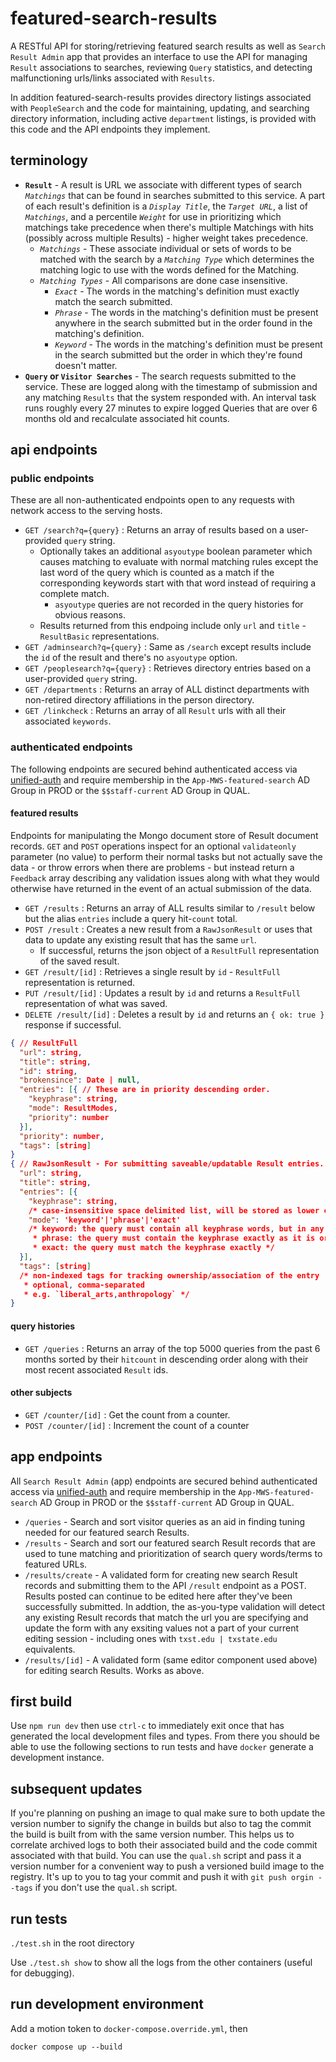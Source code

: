 # featured-search-results

A RESTful API for storing/retrieving featured search results as well as `Search Result Admin` app that provides
an interface to use the API for managing `Result` associations to searches, reviewing `Query` statistics, and
detecting malfunctioning urls/links associated with `Results`.

In addition featured-search-results provides directory listings associated with `PeopleSearch` and the code for
maintaining, updating, and searching directory information, including active `department` listings, is provided
with this code and the API endpoints they implement.

## terminology

* __`Result`__ - A result is URL we associate with different types of search _`Matchings`_ that can be found in searches submitted to this service. A part of each result's definition is a _`Display Title`_, the _`Target URL`_, a list of _`Matchings`_, and a percentile _`Weight`_ for use in prioritizing which matchings take precedence when there's multiple Matchings with hits (possibly across multiple Results) - higher weight takes precedence.
  * _`Matchings`_ - These associate individual or sets of words to be matched with the search by a _`Matching Type`_ which determines the matching logic to use with the words defined for the Matching.
  * _`Matching Types`_ - All comparisons are done case insensitive.
    * _`Exact`_ - The words in the matching's definition must exactly match the search submitted.
    * _`Phrase`_ - The words in the matching's definition must be present anywhere in the search submitted but in the order found in the matching's definition.
    * _`Keyword`_ - The words in the matching's definition must be present in the search submitted but the order in which they're found doesn't matter.
* __`Query` or `Visitor Searches`__ - The search requests submitted to the service. These are logged along with the timestamp of submission and any matching `Results` that the system responded with. An interval task runs roughly every 27 minutes to expire logged Queries that are over 6 months old and recalculate associated hit counts.

## api endpoints

### public endpoints

These are all non-authenticated endpoints open to any requests with network access to the serving hosts.

* `GET /search?q={query}` : Returns an array of results based on a user-provided `query` string.
  * Optionally takes an additional `asyoutype` boolean parameter which causes matching to evaluate with normal matching rules except the last word of the query which is counted as a match if the corresponding keywords start with that word instead of requiring a complete match.
    * `asyoutype` queries are not recorded in the query histories for obvious reasons.
  * Results returned from this endpoing include only `url` and `title` - `ResultBasic` representations.
* `GET /adminsearch?q={query}` : Same as `/search` except results include the `id` of the result and there's no `asyoutype` option.
* `GET /peoplesearch?q={query}` : Retrieves directory entries based on a user-provided `query` string.
* `GET /departments` : Returns an array of ALL distinct departments with non-retired directory affiliations in the person directory.
* `GET /linkcheck` : Returns an array of all `Result` urls with all their associated `keywords`.

### authenticated endpoints

The following endpoints are secured behind authenticated access via [unified-auth](https://git.txstate.edu/mws/unified-authentication) and require membership
in the `App-MWS-featured-search` AD Group in PROD or the `$$staff-current` AD Group in QUAL.

#### featured results

Endpoints for manipulating the Mongo document store of Result document records. `GET` and `POST` operations inspect for an
optional `validateonly` parameter (no value) to perform their normal tasks but not actually save the data - or throw errors
when there are problems - but instead return a `Feedback` array describing any validation issues along with what they would
otherwise have returned in the event of an actual submission of the data.

* `GET /results` : Returns an array of ALL results similar to `/result` below but the alias `entries` include a query hit-`count` total.
* `POST /result` : Creates a new result from a `RawJsonResult` or uses that data to update any existing result that has the same `url`.
  * If successful, returns the json object of a `ResultFull` representation of the saved result.
* `GET /result/[id]` : Retrieves a single result by `id` - `ResultFull` representation is returned.
* `PUT /result/[id]` : Updates a result by `id` and returns a `ResultFull` representation of what was saved.
* `DELETE /result/[id]` : Deletes a result by `id` and returns an `{ ok: true }` response if successful.

```json
{ // ResultFull
  "url": string,
  "title": string,
  "id": string,
  "brokensince": Date | null,
  "entries": [{ // These are in priority descending order.
    "keyphrase": string,
    "mode": ResultModes,
    "priority": number
  }],
  "priority": number,
  "tags": [string]
}
{ // RawJsonResult - For submitting saveable/updatable Result entries.
  "url": string,
  "title": string,
  "entries": [{
    "keyphrase": string,
    /* case-insensitive space delimited list, will be stored as lower case keyword array */
    "mode": 'keyword'|'phrase'|'exact'
    /* keyword: the query must contain all keyphrase words, but in any order
     * phrase: the query must contain the keyphrase exactly as it is ordered
     * exact: the query must match the keyphrase exactly */
  }],
  "tags": [string]
  /* non-indexed tags for tracking ownership/association of the entry
   * optional, comma-separated
   * e.g. `liberal_arts,anthropology` */
}
```

#### query histories

* `GET /queries` : Returns an array of the top 5000 queries from the past 6 months sorted by their `hitcount` in descending order along with their most recent associated `Result` ids.

#### other subjects

* `GET /counter/[id]` : Get the count from a counter.
* `POST /counter/[id]` : Increment the count of a counter

## app endpoints

All `Search Result Admin` (app) endpoints are secured behind authenticated access via [unified-auth](https://git.txstate.edu/mws/unified-authentication) and require membership in the `App-MWS-featured-search` AD Group in PROD or the `$$staff-current` AD Group in QUAL.

* `/queries` - Search and sort visitor queries as an aid in finding tuning needed for our featured search Results.
* `/results` - Search and sort our featured search Result records that are used to tune matching and prioritization of search query words/terms to featured URLs.
* `/results/create` - A validated form for creating new search Result records and submitting them to the API `/result` endpoint as a POST. Results posted can continue to be edited here after they've been successfully submitted. In addtion, the as-you-type validation will detect any existing Result records that match the url you are specifying and update the form with any exsiting values not a part of your current editing session - including ones with `txst.edu | txstate.edu` equivalents.
* `/results/[id]` - A validated form (same editor component used above) for editing search Results. Works as above.

## first build

Use `npm run dev` then use `ctrl-c` to immediately exit once that has generated the local development files and types.
From there you should be able to use the following sections to run tests and have `docker` generate a development instance.

## subsequent updates

If you're planning on pushing an image to qual make sure to both update the version number to signify the change in builds but also to tag the commit the build is built from with the same version number. This helps us to correlate archived logs to both their associated build and the code commit associated with that build. You can use the `qual.sh` script and pass it a version number for a convenient way to push a versioned build image to the registry. It's up to you to tag your commit and push it with `git push orgin --tags` if you don't use the `qual.sh` script.

## run tests

`./test.sh` in the root directory

Use `./test.sh show` to show all the logs from the other containers (useful for debugging).

## run development environment

Add a motion token to `docker-compose.override.yml`, then

`docker compose up --build`
